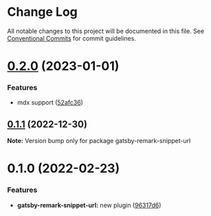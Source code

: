# Change Log

All notable changes to this project will be documented in this file.
See [Conventional Commits](https://conventionalcommits.org) for commit guidelines.

# [0.2.0](https://github.com/adaltas/remark-gatsby-plugins/compare/gatsby-remark-snippet-url@0.1.1...gatsby-remark-snippet-url@0.2.0) (2023-01-01)


### Features

* mdx support ([52afc36](https://github.com/adaltas/remark-gatsby-plugins/commit/52afc36065807a1d137974edd1c032420152b202))





## [0.1.1](https://github.com/adaltas/remark-gatsby-plugins/compare/gatsby-remark-snippet-url@0.1.0...gatsby-remark-snippet-url@0.1.1) (2022-12-30)

**Note:** Version bump only for package gatsby-remark-snippet-url





# 0.1.0 (2022-02-23)


### Features

* **gatsby-remark-snippet-url:** new plugin ([96317d6](https://github.com/adaltas/remark-gatsby-plugins/commit/96317d63d15b7d6dfd990ff6754feee1e22b680a))
